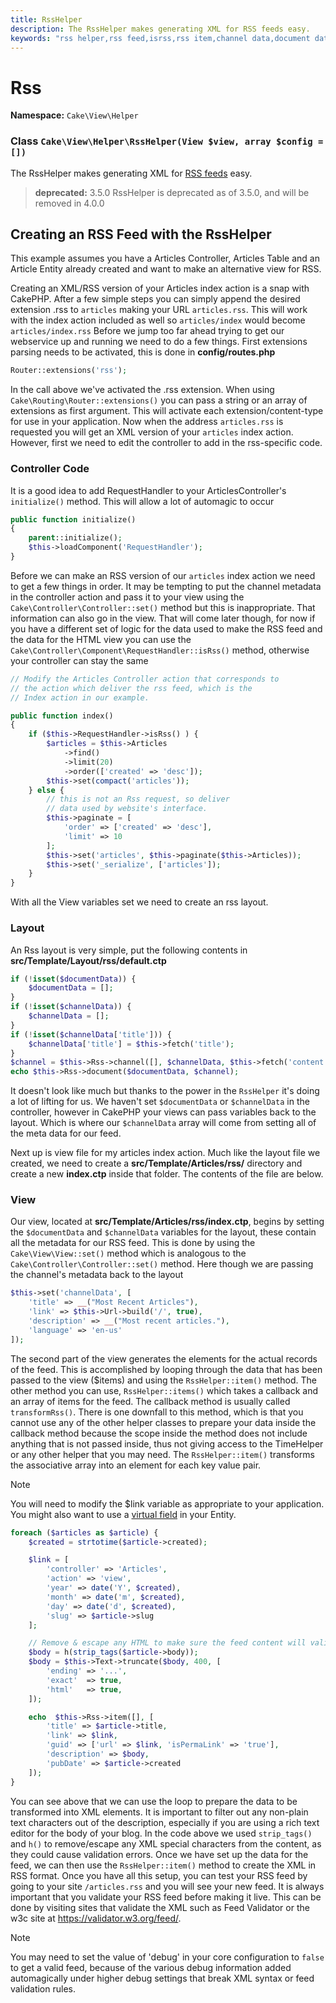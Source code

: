 ```yaml
---
title: RssHelper
description: The RssHelper makes generating XML for RSS feeds easy.
keywords: "rss helper,rss feed,isrss,rss item,channel data,document data,parse extensions,request handler"
---
```


# Rss

**Namespace:** `Cake\View\Helper`

### Class `Cake\View\Helper\RssHelper(View $view, array $config = [])`

The RssHelper makes generating XML for [RSS feeds](https://en.wikipedia.org/wiki/RSS) easy.
> **deprecated:** 3.5.0
RssHelper is deprecated as of 3.5.0, and will be removed in 4.0.0

## Creating an RSS Feed with the RssHelper

This example assumes you have a Articles Controller, Articles Table and an
Article Entity already created and want to make an alternative view for RSS.

Creating an XML/RSS version of your Articles index action is a snap with CakePHP.
After a few simple steps you can simply append the desired extension .rss to
`articles` making your URL `articles.rss`. This will work with the index
action included as well so `articles/index` would become `articles/index.rss`
Before we jump too far ahead trying to get our webservice up and running we need
to do a few things. First extensions parsing needs to be activated, this is done in
**config/routes.php**

```php
Router::extensions('rss');

```

In the call above we've activated the .rss extension. When using
`Cake\Routing\Router::extensions()` you can pass a string or an
array of extensions as first argument. This will activate each
extension/content-type for use in your application. Now when the address
`articles.rss` is requested you will get an XML version of
your `articles` index action. However, first we need to edit the controller to
add in the rss-specific code.

### Controller Code

It is a good idea to add RequestHandler to your ArticlesController's
`initialize()` method. This will allow a lot of automagic to occur

```php
public function initialize()
{
    parent::initialize();
    $this->loadComponent('RequestHandler');
}

```

Before we can make an RSS version of our `articles` index action we need to get a few
things in order. It may be tempting to put the channel metadata in the
controller action and pass it to your view using the
`Cake\Controller\Controller::set()` method but this is
inappropriate. That information can also go in the view. That will come later
though, for now if you have a different set of logic for the data used to make
the RSS feed and the data for the HTML view you can use the
`Cake\Controller\Component\RequestHandler::isRss()` method,
otherwise your controller can stay the same

```php
// Modify the Articles Controller action that corresponds to
// the action which deliver the rss feed, which is the
// Index action in our example.

public function index()
{
    if ($this->RequestHandler->isRss() ) {
        $articles = $this->Articles
            ->find()
            ->limit(20)
            ->order(['created' => 'desc']);
        $this->set(compact('articles'));
    } else {
        // this is not an Rss request, so deliver
        // data used by website's interface.
        $this->paginate = [
            'order' => ['created' => 'desc'],
            'limit' => 10
        ];
        $this->set('articles', $this->paginate($this->Articles));
        $this->set('_serialize', ['articles']);
    }
}

```

With all the View variables set we need to create an rss layout.

### Layout

An Rss layout is very simple, put the following contents in
**src/Template/Layout/rss/default.ctp**

```php
if (!isset($documentData)) {
    $documentData = [];
}
if (!isset($channelData)) {
    $channelData = [];
}
if (!isset($channelData['title'])) {
    $channelData['title'] = $this->fetch('title');
}
$channel = $this->Rss->channel([], $channelData, $this->fetch('content'));
echo $this->Rss->document($documentData, $channel);

```

It doesn't look like much but thanks to the power in the `RssHelper`
it's doing a lot of lifting for us. We haven't set `$documentData` or
`$channelData` in the controller, however in CakePHP your views
can pass variables back to the layout. Which is where our `$channelData`
array will come from setting all of the meta data for our feed.

Next up is view file for my articles index action. Much like the layout file
we created, we need to create a **src/Template/Articles/rss/** directory and
create a new **index.ctp** inside that folder. The contents of the file
are below.

### View

Our view, located at **src/Template/Articles/rss/index.ctp**, begins by setting the
`$documentData` and `$channelData` variables for the layout, these contain
all the metadata for our RSS feed. This is done by using the
`Cake\View\View::set()` method which is analogous to the
`Cake\Controller\Controller::set()` method. Here though we are
passing the channel's metadata back to the layout

```php
$this->set('channelData', [
    'title' => __("Most Recent Articles"),
    'link' => $this->Url->build('/', true),
    'description' => __("Most recent articles."),
    'language' => 'en-us'
]);

```

The second part of the view generates the elements for the actual records of
the feed. This is accomplished by looping through the data that has been passed
to the view ($items) and using the `RssHelper::item()` method. The
other method you can use, `RssHelper::items()` which takes a callback
and an array of items for the feed. The callback method is usually called
`transformRss()`. There is one downfall to this method, which is that you
cannot use any of the other helper classes to prepare your data inside the
callback method because the scope inside the method does not include anything
that is not passed inside, thus not giving access to the TimeHelper or any
other helper that you may need. The `RssHelper::item()` transforms
the associative array into an element for each key value pair.

> [!NOTE]
> You will need to modify the $link variable as appropriate to
> your application. You might also want to use a
> [virtual field](../../orm/entities.md#entities-virtual-fields) in your Entity.
>

```php
foreach ($articles as $article) {
    $created = strtotime($article->created);

    $link = [
        'controller' => 'Articles',
        'action' => 'view',
        'year' => date('Y', $created),
        'month' => date('m', $created),
        'day' => date('d', $created),
        'slug' => $article->slug
    ];

    // Remove & escape any HTML to make sure the feed content will validate.
    $body = h(strip_tags($article->body));
    $body = $this->Text->truncate($body, 400, [
        'ending' => '...',
        'exact'  => true,
        'html'   => true,
    ]);

    echo  $this->Rss->item([], [
        'title' => $article->title,
        'link' => $link,
        'guid' => ['url' => $link, 'isPermaLink' => 'true'],
        'description' => $body,
        'pubDate' => $article->created
    ]);
}

```

You can see above that we can use the loop to prepare the data to be transformed
into XML elements. It is important to filter out any non-plain text characters
out of the description, especially if you are using a rich text editor for the
body of your blog. In the code above we used `strip_tags()` and
`h()` to remove/escape any XML special characters from the content,
as they could cause validation errors. Once we have set up the data for the
feed, we can then use the `RssHelper::item()` method to create the XML
in RSS format. Once you have all this setup, you can test your RSS feed by going
to your site `/articles.rss` and you will see your new feed. It is always
important that you validate your RSS feed before making it live. This can be
done by visiting sites that validate the XML such as Feed Validator or the w3c
site at https://validator.w3.org/feed/.

> [!NOTE]
> You may need to set the value of 'debug' in your core configuration
> to `false` to get a valid feed, because of the various debug
> information added automagically under higher debug settings that
> break XML syntax or feed validation rules.
>